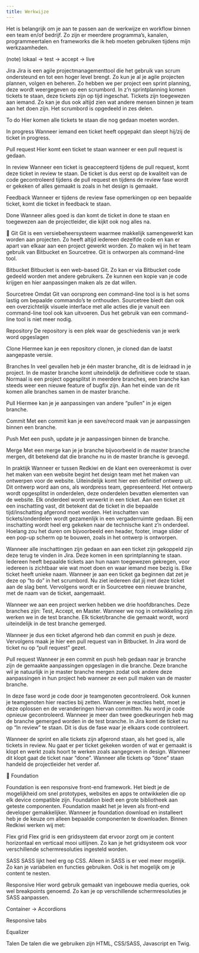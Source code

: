 ```yaml
---
title: Werkwijze
---
```


Het is belangrijk om je aan te passen aan de werkwijze en workflow binnen een team en/of bedrijf. Zo zijn er meerdere programma’s, kanalen, programmeertalen en frameworks die ik heb moeten gebruiken tijdens mijn werkzaamheden. 

(note) lokaal -> test -> accept -> live

Jira
Jira is een agile projectmanagementtool die het gebruik van scrum ondersteund en tot een hoger level brengt. Zo kun je al je agile projecten plannen, volgen en beheren. Zo hebben we per project een sprint planning, deze wordt weergegeven op een scrumbord. In z’n sprintplanning komen tickets te staan, deze tickets zijn op tijd ingeschat. Tickets zijn toegewezen aan iemand. Zo kan je dus ook altijd zien wat andere mensen binnen je team aan het doen zijn. Het scrumbord is opgedeeld in zes delen. 

To do
Hier komen alle tickets te staan die nog gedaan moeten worden. 

In progress
Wanneer iemand een ticket heeft opgepakt dan sleept hij/zij de ticket in progress.

Pull request
Hier komt een ticket te staan wanneer er een pull request is gedaan.

In review
Wanneer een ticket is geaccepteerd tijdens de pull request, komt deze ticket in review te staan. De ticket is dus eerst op de kwaliteit van de code gecontroleerd tijdens de pull request en tijdens de review fase wordt er gekeken of alles gemaakt is zoals in het design is gemaakt.

Feedback
Wanneer er tijdens de review fase opmerkingen op een bepaalde ticket, komt die ticket in feedback te staan.

Done
Wanneer alles goed is dan komt de ticket in done te staan en toegewezen aan de projectleider, die kijkt ook nog alles na.



Git
Git is een versiebeheersysteem waarmee makkelijk samengewerkt kan worden aan projecten. Zo heeft altijd iedereen dezelfde code en kan er apart van elkaar aan een project gewerkt worden. Zo maken wij in het team gebruik van Bitbucket en Sourcetree. Git is ontworpen als command-line tool.

Bitbucket
Bitbucket is een web-based Git. Zo kan er via Bitbucket code gedeeld worden met andere gebruikers. Ze kunnen een kopie van je code krijgen en hier aanpassingen maken als ze dat willen.

Sourcetree
Omdat Git van oorsprong een command-line tool is is het soms lastig om bepaalde commando’s te onthouden. Sourcetree biedt dan ook een overzichtelijk visuele interface met alle acties die je vanuit een command-line tool ook kan uitvoeren. Dus het gebruik van een command-line tool is niet meer nodig.

Repository
De repository is een plek waar de geschiedenis van je werk word opgeslagen

Clone
Hiermee kan je een repository clonen, je cloned dan de laatst aangepaste versie.

Branches
In veel gevallen heb je één master branche, dit is de leidraad in je project. In de master branche komt uiteindelijk de definitieve code te staan. Normaal is een project opgesplitst in meerdere branches, een branche kan steeds weer een nieuwe feature of bugfix zijn. Aan het einde van de rit komen alle branches samen in de master branche.

Pull
Hiermee kan je je aanpassingen van andere “pullen” in je eigen branche.

Commit
Met een commit kan je een save/record maak van je aanpassingen binnen een branche.

Push
Met een push, update je je aanpassingen binnen de branche. 

Merge
Met een merge kan je je branche bijvoorbeeld in de master branche mergen, dit betekend dat die branche nu in de master branche is gevoegd.

In praktijk
Wanneer er tussen Redkiwi en de klant een overeenkomst is over het maken van een website begint het design team met het maken van ontwerpen voor de website. Uiteindelijk komt hier een definitief ontwerp uit. Dit ontwerp word aan ons, als wordpress team, gepresenteerd. Het ontwerp wordt opgesplitst in onderdelen, deze onderdelen bevatten elementen van de website. Elk onderdeel wordt verwerkt in een ticket. Aan een ticket zit een inschatting vast, dit betekent dat de ticket in die bepaalde tijd/inschatting afgerond moet worden. Het inschatten van tickets/onderdelen wordt gezamenlijk in een vergaderruimte gedaan. Bij een inschatting wordt heel erg gekeken naar de technische kant z’n onderdeel. Hoelang zou het duren om bijvoorbeeld een header, footer, image slider of een pop-up scherm op te bouwen, zoals in het ontwerp is ontworpen.

Wanneer alle inschattingen zijn gedaan en aan een ticket zijn gekoppeld zijn deze terug te vinden in Jira. Deze komen in een sprintplanning te staan. Iedereen heeft bepaalde tickets aan hun naam toegewezen gekregen, voor iedereen is zichtbaar wie wat moet doen en waar iemand mee bezig is. Elke ticket heeft unieke naam. Wanneer je aan een ticket ga beginnen dat zet je deze op “to do” in het scrumbord. Nu ziet iedereen dat jij met deze ticket aan de slag bent. Vervolgens wordt er in Sourcetree een nieuwe branche, met de naam van de ticket, aangemaakt. 

Wanneer we aan een project werken hebben we drie hoofdbranches. Deze branches zijn: Test, Accept, en Master. Wanneer we nog in ontwikkeling zijn werken we in de test branche. Elk ticket/branche die gemaakt wordt, word uiteindelijk in de test branche gemerged.

Wanneer je dus een ticket afgerond heb dan commit en push je deze. Vervolgens maak je hier een pull request van in Bitbucket. In Jira word de ticket nu op “pull request” gezet.

Pull request
Wanneer je een commit en push heb gedaan naar je branche zijn de gemaakte aanpassingen opgeslagen in die branche. Deze branche wil je natuurlijk in je master branche mergen zodat ook andere deze aanpassingen in hun project heb wanneer ze een pull maken van de master branche. 

In deze fase word je code door je teamgenoten gecontroleerd. Ook kunnen je teamgenoten hier reacties bij zetten. Wanneer je reacties hebt, moet je deze oplossen en de veranderingen hiervan committen. Nu word je code opnieuw gecontroleerd. Wanneer je meer dan twee goedkeuringen heb mag de branche gemerged worden in de test branche. In Jira komt de ticket nu op “In review” te staan. Dit is dus de fase waar je elkaars code controleert. 

Wanneer de sprint en alle tickets zijn afgerond staan, als het goed is, alle tickets in review. Nu gaat er per ticket gekeken worden of wat er gemaakt is klopt en werkt zoals hoort te werken zoals aangegeven in design. Wanneer dit klopt gaat de ticket naar “done”. Wanneer alle tickets op “done” staan handeld de projectleider het verder af.





Foundation

Foundation is een responsive front-end framework. Het biedt je de mogelijkheid om snel prototypes, websites en apps te ontwikkelen die op elk device compatible zijn. Foundation biedt een grote bibliotheek aan geteste componenten. Foundation maakt het je leven als front-end developer gemakkelijker. Wanneer je foundation download en installeert heb je de keuze om alleen bepaalde componenten te downloaden. Binnen Redkiwi werken wij met:

Flex grid
Flex grid is een gridsysteem dat ervoor zorgt om je content horizontaal en verticaal mooi uitlijnen. Zo kan je het gridsysteem ook voor verschillende schermresoluties ingesteld worden.

SASS
SASS lijkt heel erg op CSS. Alleen in SASS is er veel meer mogelijk. Zo kan je variabelen en functies gebruiken. Ook is het mogelijk om je content te nesten.

Responsive
Hier word gebruik gemaakt van ingebouwe media queries, ook wel breakpoints genoemd. Zo kan je op verschillende schermresoluties je SASS aanpassen.

Container -> Accordions

Responsive tabs

Equalizer


Talen
De talen die we gebruiken zijn HTML, CSS/SASS, Javascript en Twig. 
